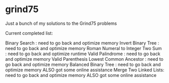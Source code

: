# grind75
Just a bunch of my solutions to the Grind75 problems

Current completed list:

Binary Search : need to go back and optimize memory
Invert Binary Tree : need to go back and optimize memory
Roman Numeral to Integer
Two Sum : need to go back and optimize runtime
Valid Palindrome : need to go back and optimize memory
Valid Parenthesis
Lowest Common Ancestor : need to go back and optimize memory
Balanced Binary Tree : need to go back and optimize memory ALSO got some online assistance 
Merge Two Linked Lists: need to go back and optimize memory ALSO got some online assistance
